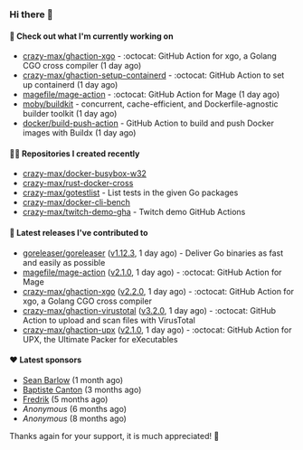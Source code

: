 ### Hi there 👋

#### 👷 Check out what I'm currently working on

- [crazy-max/ghaction-xgo](https://github.com/crazy-max/ghaction-xgo) - :octocat: GitHub Action for xgo, a Golang CGO cross compiler (1 day ago)
- [crazy-max/ghaction-setup-containerd](https://github.com/crazy-max/ghaction-setup-containerd) - :octocat: GitHub Action to set up containerd (1 day ago)
- [magefile/mage-action](https://github.com/magefile/mage-action) - :octocat: GitHub Action for Mage (1 day ago)
- [moby/buildkit](https://github.com/moby/buildkit) - concurrent, cache-efficient, and Dockerfile-agnostic builder toolkit (1 day ago)
- [docker/build-push-action](https://github.com/docker/build-push-action) - GitHub Action to build and push Docker images with Buildx (1 day ago)

#### 👨‍💻 Repositories I created recently

- [crazy-max/docker-busybox-w32](https://github.com/crazy-max/docker-busybox-w32)
- [crazy-max/rust-docker-cross](https://github.com/crazy-max/rust-docker-cross)
- [crazy-max/gotestlist](https://github.com/crazy-max/gotestlist) - List tests in the given Go packages
- [crazy-max/docker-cli-bench](https://github.com/crazy-max/docker-cli-bench)
- [crazy-max/twitch-demo-gha](https://github.com/crazy-max/twitch-demo-gha) - Twitch demo GitHub Actions

#### 🚀 Latest releases I've contributed to

- [goreleaser/goreleaser](https://github.com/goreleaser/goreleaser) ([v1.12.3](https://github.com/goreleaser/goreleaser/releases/tag/v1.12.3), 1 day ago) - Deliver Go binaries as fast and easily as possible
- [magefile/mage-action](https://github.com/magefile/mage-action) ([v2.1.0](https://github.com/magefile/mage-action/releases/tag/v2.1.0), 1 day ago) - :octocat: GitHub Action for Mage
- [crazy-max/ghaction-xgo](https://github.com/crazy-max/ghaction-xgo) ([v2.2.0](https://github.com/crazy-max/ghaction-xgo/releases/tag/v2.2.0), 1 day ago) - :octocat: GitHub Action for xgo, a Golang CGO cross compiler
- [crazy-max/ghaction-virustotal](https://github.com/crazy-max/ghaction-virustotal) ([v3.2.0](https://github.com/crazy-max/ghaction-virustotal/releases/tag/v3.2.0), 1 day ago) - :octocat: GitHub Action to upload and scan files with VirusTotal
- [crazy-max/ghaction-upx](https://github.com/crazy-max/ghaction-upx) ([v2.1.0](https://github.com/crazy-max/ghaction-upx/releases/tag/v2.1.0), 1 day ago) - :octocat: GitHub Action for UPX, the Ultimate Packer for eXecutables

#### ❤️ Latest sponsors
- [Sean Barlow](https://github.com/woolrab6) (1 month ago)
- [Baptiste Canton](https://github.com/batmac) (3 months ago)
- [Fredrik](https://github.com/fredrikscode) (5 months ago)
- _Anonymous_ (6 months ago)
- _Anonymous_ (8 months ago)

Thanks again for your support, it is much appreciated! 🙏

